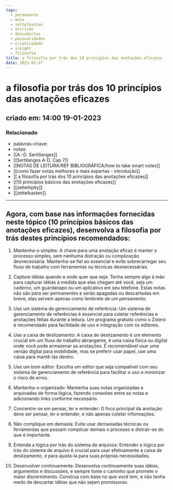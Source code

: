 ```yaml
---
tags:
  - permanente
  - meta
  - zettelkasten
  - escrivão
  - descobertas
  - pessoalidades
  - criatividade
  - insight
  - filosofia
title: a filosofia por trás dos 10 princípios das anotações eficazes
date: 2023-02-27
---
```

# a filosofia por trás dos 10 princípios das anotações eficazes
## criado em: 14:00 19-01-2023

### Relacionado
- palavras-chave:
- notas: 
- [[A.-D. Sertillanges]]
- [[Sertilanges A-D, Cap 7]]
- [[NOTAS DE LEITURA/REF BIBLIOGRÁFICA/how to take smart notes]]
- [[como fazer notas melhores e mais espertas - introdução]]
- [[ a filosofia por trás dos 10 princípios das anotações eficazes]]
- [[10 princípios básicos das anotações eficazes]]
- [[zetteltipity]]
- [[zettelkasten]]
---
## Agora, com base nas informações fornecidas neste tópico (10 princípios básicos das anotações eficazes), desenvolva a filosofia por trás destes princípios recomendados:

1.  Mantenha-o simples: A chave para uma anotação eficaz é manter o processo simples, sem nenhuma distração ou complicação desnecessária. Mantenha-se fiel ao essencial e evite sobrecarregar seu fluxo de trabalho com ferramentas ou técnicas desnecessárias.
    
2.  Capture idéias quando e onde quer que seja: Tenha sempre algo à mão para capturar idéias à medida que elas chegam até você, seja um caderno, um guardanapo ou um aplicativo em seu telefone. Estas notas não são para ser permanentes e serão apagadas ou descartadas em breve, elas servem apenas como lembrete de um pensamento.
    
3.  Use um sistema de gerenciamento de referência: Um sistema de gerenciamento de referências é essencial para coletar referências e anotações feitas durante a leitura. Um programa gratuito como o Zotero é recomendado para facilidade de uso e integração com os editores.
    
4.  Use a caixa de deslizamento: A caixa de deslizamento é um elemento crucial em um fluxo de trabalho abrangente, é uma caixa física ou digital onde você pode armazenar as anotações. É recomendável usar uma versão digital para mobilidade, mas se preferir usar papel, use uma caixa para mantê-las dentro.
    
5.  Use um bom editor: Escolha um editor que seja compatível com seu sistema de gerenciamento de referência para facilitar o uso e minimizar o risco de erros.
    
6.  Mantenha-o organizado: Mantenha suas notas organizadas e arquivadas de forma lógica, fazendo conexões entre as notas e adicionando links conforme necessário.
    
7.  Concentre-se em pensar, ler e entender: O foco principal da anotação deve ser pensar, ler e entender, e não apenas coletar informações.
    
8.  Não complique em demasia: Evite usar demasiadas técnicas ou ferramentas que possam complicar demais o processo e distrair-se do que é importante.
    
9.  Entenda a lógica por trás do sistema de arquivos: Entender a lógica por trás do sistema de arquivo é crucial para usar efetivamente a caixa de deslizamento, e para ajustá-la para suas próprias necessidades.
    
10.  Desenvolver continuamente: Desenvolva continuamente suas idéias, argumentos e discussões, e sempre tome o caminho que promete o maior discernimento. Construa com base no que você tem, e não tenha medo de descartar idéias que não sejam promissoras.